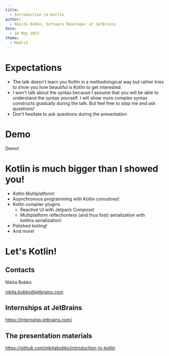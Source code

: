 ```yaml
---
title:
  - Introduction to Kotlin
author:
  - Nikita Bobko, Software Developer at JetBrains
date:
  - 10 May 2023
theme:
  - Madrid
---
```


# Expectations

- The talk doesn't learn you Kotlin in a methodological way but rather tries to show you how beautiful is Kotlin to get
  interested.
- I won't talk about the syntax because I assume that you will be able to understand the syntax yourself. I will show more complex
  syntax constructs gradually during the talk. But feel free to stop me and ask questions!
- Don't hesitate to ask questions during the presentation

# Demo

Demo!

# Kotlin is much bigger than I showed you!

- Kotlin Multiplatform!
- Asynchronous programming with Kotlin coroutines!
- Kotlin compiler plugins
  - Reactive UI with Jetpack Compose!
  - Multiplatform reflectionless (and thus fast) serialization with kotlinx.serialization!
- Polished tooling!
- And more!

# Let's Kotlin!

## Contacts

Nikita Bobko

nikita.bobko@jetbrains.com

## Internships at JetBrains

https://internship.jetbrains.com/

## The presentation materials

https://github.com/nikitabobko/introduction-to-kotlin

